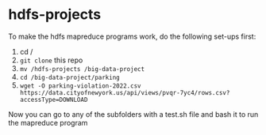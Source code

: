 # hdfs-projects

To make the hdfs mapreduce programs work, do the following set-ups first:
1. cd / 
2. `git clone` this repo
3. `mv /hdfs-projects /big-data-project`
4. `cd /big-data-project/parking`
5. `wget -O parking-violation-2022.csv https://data.cityofnewyork.us/api/views/pvqr-7yc4/rows.csv?accessType=DOWNLOAD`

Now you can go to any of the subfolders with a test.sh file and bash it to run the mapreduce program
